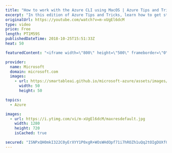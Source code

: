 ```yaml
---
title: "How to work with the Azure CLI using MacOS | Azure Tips and Tricks"
excerpt: "In this edition of Azure Tips and Tricks, learn how to get started with the Azure CLI on your MacOS machine. You can easily install the Azure CLI version 2.0 on MacOS by using Homebrew.     For more tips and tricks, visit: http://azuredev.tips/  Get started with 12 months of free services and $200 USD"
originalUrl: https://youtube.com/watch?v=m-xUgEl6dcM
type: video
price: Free
length: PT1M59S
publishedDateTime: 2018-10-25T15:51:33Z
heat: 50

featuredContent: "<iframe width=\"800\" height=\"500\" frameborder=\"0\" src=\"https://www.youtube.com/embed/m-xUgEl6dcM\" allow=\"accelerometer; autoplay; encrypted-media; gyroscope; picture-in-picture\" allowfullscreen></iframe>"

provider:
  name: Microsoft
  domain: microsoft.com
  images:
    - url: https://smartableai.github.io/microsoft-azure/assets/images/organizations/microsoft.com-50x50.jpg
      width: 50
      height: 50

topics:
  - Azure

images:
  - url: https://i.ytimg.com/vi/m-xUgEl6dcM/maxresdefault.jpg
    width: 1280
    height: 720
    isCached: true

secured: "ISNPxQH0mkI322C0yErXYY1P0xgR+WOsWHdOpf71i7hROZh1uQq2tOIgDUXf0H6rib12JXExj4+J/thp/qbEkWNH/OaEOqHE7EkIgz7diucvESJu9BZu1sR6TLjDbbzHq16fblWdnHSkMgM4yfIshZZMdgpn3W7N/LV5SQYP0PYaVpnRyQRO9BPpfkuQlr5oTS6+9BAhh8fg5FsrYRBg7SQfRt0gNHEkBsjrJBM/CLwrd1ELhST7qQbs0pTzjHnvO043S5cFj1CbAWDZ+t0ipQyalgFoNlGQU0ey2fIjUErS8q4xykHQ1EWqm8AHtnOQG99qTwWM66yS02soUgbxHTda+AK70HNY2u0g5XSiE0/1iI/oAJR0HZhd1CVGnmar1vpHKU8j6TwnDyylpmLP4ziM2flx5z40FKe/JxD12zU=;QbPJ9ufhI5SwXZzjbiuguQ=="
---
```


